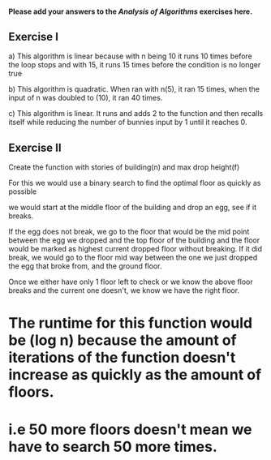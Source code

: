 #### Please add your answers to the ***Analysis of  Algorithms*** exercises here.

## Exercise I

a) This algorithm is linear because with n being 10 it runs 10 times before the loop stops and with 15, it runs 15 times before the condition is no longer true


b) This algorithm is quadratic. When ran with n(5), it ran 15 times, when the input of n was doubled to (10), it ran 40 times.


c) This algorithm is linear. It runs and adds 2 to the function and then recalls itself
while reducing the number of bunnies input by 1 until it reaches 0.

## Exercise II

Create the function with stories of building(n) and max drop height(f)

For this we would use a binary search to find the optimal floor as quickly as possible

we would start at the middle floor of the building and drop an egg, see if it breaks.

If the egg does not break, we go to the floor that would be the mid point between the egg we dropped and the top floor of the building and the floor would be marked as highest current dropped floor without breaking. If it did break, we would go to the floor mid way between the one we just dropped the egg that broke from, and the ground floor.

Once we either have only 1 floor left to check or we know the above floor breaks and the current one doesn't, we know we have the right floor.

# The runtime for this function would be (log n) because the amount of iterations of the function doesn't increase as quickly as the amount of floors.
# i.e 50 more floors doesn't mean we have to search 50 more times.